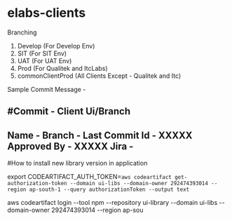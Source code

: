 # elabs-clients

Branching

1. Develop (For Develop Env)
2. SIT (For SIT Env)
3. UAT (For UAT Env)
4. Prod (For Qualitek and ItcLabs)
5. commonClientProd (All Clients Except - Qualitek and Itc)


Sample Commit Message - 

#Commit - Client Ui/Branch
--------------------
Name - 
Branch -
Last Commit Id - XXXXX
Approved By -  XXXXX
Jira - 
-----------------------



#How to install new library version in application 

export CODEARTIFACT_AUTH_TOKEN=`aws codeartifact get-authorization-token --domain ui-libs --domain-owner 292474393014 --region ap-south-1 --query authorizationToken --output text`

aws codeartifact login --tool npm --repository ui-library --domain ui-libs --domain-owner 292474393014 --region ap-sou
